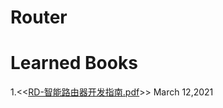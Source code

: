 # Router

# Learned Books
1.<<[RD-智能路由器开发指南.pdf](file:///home/shell/MyLibrary/YTELibrary/Router/RD-%E6%99%BA%E8%83%BD%E8%B7%AF%E7%94%B1%E5%99%A8%E5%BC%80%E5%8F%91%E6%8C%87%E5%8D%97.pdf)>> March 12,2021   



